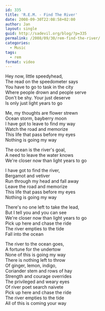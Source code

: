 ```yaml
---
id: 335
title: 'R.E.M. - Find The River'
date: 2008-09-30T22:08:58+02:00
author: Jan
layout: single
guid: http://sadevil.org/blog/?p=335
permalink: /2008/09/30/rem-find-the-river/
categories:
  - Music
tags:
  - rem
format: video
---
```

Hey now, little speedyhead,  
The read on the speedometer says  
You have to go to task in the city  
Where people drown and people serve  
Don't be shy. Your just deserve  
Is only just light years to go

Me, my thoughts are flower strewn  
Ocean storm, bayberry moon  
I have got to leave to find my way  
Watch the road and memorize  
This life that pass before my eyes  
Nothing is going my way

The ocean is the river's goal,  
A need to leave the water knows  
We're closer now than light years to go

I have got to find the river,  
Bergamot and vetiver  
Run through my head and fall away  
Leave the road and memorize  
This life that pass before my eyes  
Nothing is going my way

There's no one left to take the lead,  
But I tell you and you can see  
We're closer now than light years to go  
Pick up here and chase the ride  
The river empties to the tide  
Fall into the ocean

The river to the ocean goes,  
A fortune for the undertow  
None of this is going my way  
There is nothing left to throw  
Of ginger, lemon, indigo,  
Coriander stem and rows of hay  
Strength and courage overrides  
The privileged and weary eyes  
Of river poet search naivete  
Pick up here and chase the ride  
The river empties to the tide  
All of this is coming your way